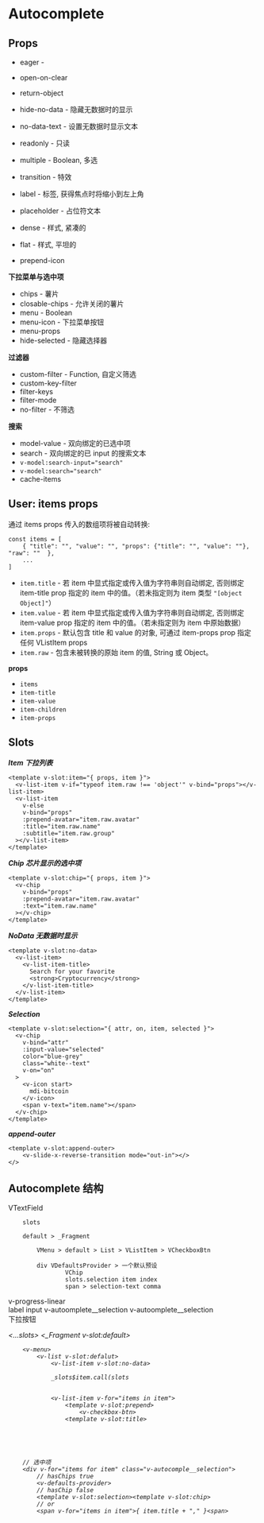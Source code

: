 # Autocomplete

## Props

- eager -
- open-on-clear
- return-object
- hide-no-data - 隐藏无数据时的显示
- no-data-text - 设置无数据时显示文本
- readonly - 只读
- multiple - Boolean, 多选
- transition - 特效

- label - 标签, 获得焦点时将缩小到左上角
- placeholder - 占位符文本
- dense - 样式, 紧凑的
- flat - 样式, 平坦的
- prepend-icon

**下拉菜单与选中项**

- chips - 薯片
- closable-chips - 允许关闭的薯片
- menu - Boolean
- menu-icon - 下拉菜单按钮
- menu-props
- hide-selected - 隐藏选择器

**过滤器**

- custom-filter - Function, 自定义筛选
- custom-key-filter
- filter-keys
- filter-mode
- no-filter - 不筛选

**搜索**

- model-value - 双向绑定的已选中项
- search - 双向绑定的已 input 的搜索文本
- `v-model:search-input="search"`
- `v-model:search="search"`
- cache-items

## User: items props

通过 items props 传入的数组项将被自动转换:

	const items = [
		{ "title": "", "value": "", "props": {"title": "", "value": ""}, "raw": ""  },
		...
	]

- `item.title` - 若 item 中显式指定或传入值为字符串则自动绑定, 否则绑定 item-title prop 指定的 item 中的值。（若未指定则为 item 类型 `"[object Object]"`）
- `item.value` - 若 item 中显式指定或传入值为字符串则自动绑定, 否则绑定 item-value prop 指定的 item 中的值。（若未指定则为 item 中原始数据）
- `item.props` - 默认包含 title 和 value 的对象, 可通过 item-props prop 指定任何 VListItem props
- `item.raw` - 包含未被转换的原始 item 的值, String 或 Object。

**props**

- `items`
- `item-title`
- `item-value`
- `item-children`
- `item-props`

## Slots

***Item 下拉列表***

	<template v-slot:item="{ props, item }">
	  <v-list-item v-if="typeof item.raw !== 'object'" v-bind="props"></v-list-item>
	  <v-list-item
	    v-else
	    v-bind="props"
	    :prepend-avatar="item.raw.avatar"
	    :title="item.raw.name"
	    :subtitle="item.raw.group"
	  ></v-list-item>
	</template>	

***Chip 芯片显示的选中项***

	<template v-slot:chip="{ props, item }">
	  <v-chip
	    v-bind="props"
	    :prepend-avatar="item.raw.avatar"
	    :text="item.raw.name"
	  ></v-chip>
	</template>	

***NoData 无数据时显示***

	<template v-slot:no-data>
	  <v-list-item>
	    <v-list-item-title>
	      Search for your favorite
	      <strong>Cryptocurrency</strong>
	    </v-list-item-title>
	  </v-list-item>
	</template>

***Selection***

	<template v-slot:selection="{ attr, on, item, selected }">
	  <v-chip
	    v-bind="attr"
	    :input-value="selected"
	    color="blue-grey"
	    class="white--text"
	    v-on="on"
	  >
	    <v-icon start>
	      mdi-bitcoin
	    </v-icon>
	    <span v-text="item.name"></span>
	  </v-chip>
	</template>

***append-outer***

	<template v-slot:append-outer>	
		<v-slide-x-reverse-transition mode="out-in"></>
	</>	

## Autocomplete 结构

VTextField

		slots

		default > _Fragment

			VMenu > default > List > VListItem > VCheckboxBtn

			div VDefaultsProvider > 一个默认预设
					VChip							
					slots.selection item index
					span > selection-text comma				



<div v-input>
	<div class="v-input__control"></div>
	<div class="v-input__details">
		<div v-messages>
			<div v-field>
				<div overlay></div>
				<div loader>
					v-progress-linear
				</div>
				<div v-field__field>
					label
					input
							v-autoomplete__selection
							v-autoomplete__selection
				</div>
				<div v-field__append-inner></div>	下拉按钮
				<div v-field__outline><i></div>			
			</div>
		</div>
	</div>
</div>











<v-autocomplete><v-text-field>
	<...slots>
	<_Fragment v-slot:default>

		<v-menu>
			<v-list v-slot:defalut>
				<v-list-item v-slot:no-data>

				_slots$item.call(slots


				<v-list-item v-for="items in item">
					<template v-slot:prepend>
						<v-checkbox-btn>
					<template v-slot:title>	





		// 选中项
		<div v-for="items for item" class="v-autocomple__selection">
			// hasChips true
			<v-defaults-provider>
			// hasChip false
			<template v-slot:selection><template v-slot:chip>
			// or
			<span v-for="items in item">{ item.title + "," }<span>
</v-text-field></v-autocomple>